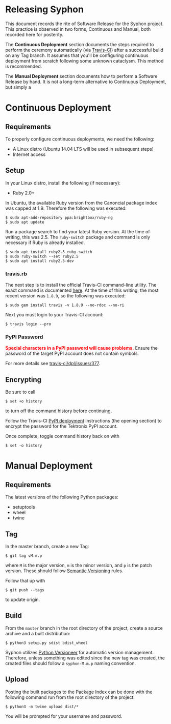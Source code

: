 # Releasing Syphon

This document records the rite of Software Release for the Syphon project. This practice is observed in two forms, Continuous and Manual, both recorded here for posterity.

The **Continuous Deployment** section documents the steps required to perform the ceremony automatically (via [Travis-CI](https://travis-ci.com/tektronix/syphon)) after a successful build on any Tag branch. It assumes that you'll be configuring continuous deployment from scratch following some unknown cataclysm. This method is recommended.

The **Manual Deployment** section documents how to perform a Software Release by hand. It is not a long-term alternative to Continuous Deployment, but simply a 


# Continuous Deployment


## Requirements

To properly configure continuous deployments, we need the following:

* A Linux distro (Ubuntu 14.04 LTS will be used in subsequent steps)
* Internet access


## Setup

In your Linux distro, install the following (if necessary):

* Ruby 2.0+

In Ubuntu, the available Ruby version from the Canoncial package index was capped at 1.9. Therefore the following was executed:

```
$ sudo apt-add-repository ppa:brightbox/ruby-ng
$ sudo apt update
```

Run a package search to find your latest Ruby version. At the time of writing, this was 2.5. The `ruby-switch` package and command is only necessary if Ruby is already installed.

```
$ sudo apt install ruby2.5 ruby-switch
$ sudo ruby-switch --set ruby2.5
$ sudo apt install ruby2.5-dev
```

### travis.rb

The next step is to install the official Travis-CI command-line utility. The exact command is documented [here](https://github.com/travis-ci/travis.rb#installation). At the time of this writing, the most recent version was `1.8.9`, so the following was executed:

```
$ sudo gem install travis -v 1.8.9 --no-rdoc --no-ri
```

Next you must login to your Travis-CI account:

```
$ travis login --pro
```

### PyPI Password

<span style="color:red"><b>Special characters in a PyPI password will cause problems.</b></span> Ensure the password of the target PyPI account does not contain symbols.

For more details see [travis-ci/dpl/issues/377](https://github.com/travis-ci/dpl/issues/377).

## Encrypting

Be sure to call

```
$ set +o history
```
to turn off the command history before continuing.

Follow the Travis-CI [PyPI deployment](https://docs.travis-ci.com/user/deployment/pypi/) instructions (the opening section) to encrypt the password for the Tektronix PyPI account.

Once complete, toggle command history back on with

```
$ set -o history
```


# Manual Deployment


## Requirements

The latest versions of the following Python packages:

* setuptools
* wheel
* twine


## Tag

In the master branch, create a new Tag:

```
$ git tag vM.m.p
```
where `M` is the major version, `m` is the minor version, and `p` is the patch version. These should follow [Semantic Versioning](https://semver.org/) rules.

Follow that up with

```
$ git push --tags
```
to update origin.


## Build

From the `master` branch in the root directory of the project, create a source archive and a built distribution:

```
$ python3 setup.py sdist bdist_wheel
```

Syphon utilizes [Python Versioneer](https://github.com/warner/python-versioneer) for automatic version management. Therefore, unless something was edited since the new tag was created, the created files should follow a `syphon-M.m.p` naming convention.


## Upload

Posting the built packages to the Package Index can be done with the following command run from the root directory of the project:

```
$ python3 -m twine upload dist/*
```

You will be prompted for your username and password.
